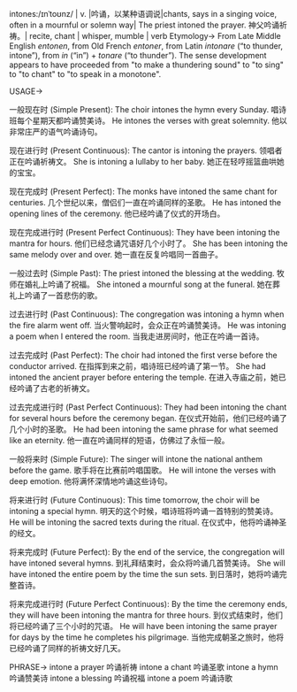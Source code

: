 intones:/ɪnˈtoʊnz/ | v. |吟诵，以某种语调说|chants, says in a singing voice, often in a mournful or solemn way| The priest intoned the prayer.  神父吟诵祈祷。|  recite, chant | whisper, mumble | verb
Etymology-> From Late Middle English *entonen*, from Old French *entoner*, from Latin *intonare* (“to thunder, intone”), from *in* (“in”) + *tonare* (“to thunder”).  The sense development appears to have proceeded from "to make a thundering sound" to "to sing" to "to chant" to "to speak in a monotone".

USAGE->

一般现在时 (Simple Present):
The choir intones the hymn every Sunday.  唱诗班每个星期天都吟诵赞美诗。
He intones the verses with great solemnity. 他以非常庄严的语气吟诵诗句。

现在进行时 (Present Continuous):
The cantor is intoning the prayers.  领唱者正在吟诵祈祷文。
She is intoning a lullaby to her baby.  她正在轻哼摇篮曲哄她的宝宝。

现在完成时 (Present Perfect):
The monks have intoned the same chant for centuries.  几个世纪以来，僧侣们一直在吟诵同样的圣歌。
He has intoned the opening lines of the ceremony.  他已经吟诵了仪式的开场白。

现在完成进行时 (Present Perfect Continuous):
They have been intoning the mantra for hours.  他们已经念诵咒语好几个小时了。
She has been intoning the same melody over and over.  她一直在反复吟唱同一首曲子。

一般过去时 (Simple Past):
The priest intoned the blessing at the wedding.  牧师在婚礼上吟诵了祝福。
She intoned a mournful song at the funeral.  她在葬礼上吟诵了一首悲伤的歌。

过去进行时 (Past Continuous):
The congregation was intoning a hymn when the fire alarm went off.  当火警响起时，会众正在吟诵赞美诗。
He was intoning a poem when I entered the room.  当我走进房间时，他正在吟诵一首诗。

过去完成时 (Past Perfect):
The choir had intoned the first verse before the conductor arrived.  在指挥到来之前，唱诗班已经吟诵了第一节。
She had intoned the ancient prayer before entering the temple.  在进入寺庙之前，她已经吟诵了古老的祈祷文。

过去完成进行时 (Past Perfect Continuous):
They had been intoning the chant for several hours before the ceremony began.  在仪式开始前，他们已经吟诵了几个小时的圣歌。
He had been intoning the same phrase for what seemed like an eternity.  他一直在吟诵同样的短语，仿佛过了永恒一般。


一般将来时 (Simple Future):
The singer will intone the national anthem before the game.  歌手将在比赛前吟唱国歌。
He will intone the verses with deep emotion.  他将满怀深情地吟诵这些诗句。

将来进行时 (Future Continuous):
This time tomorrow, the choir will be intoning a special hymn.  明天的这个时候，唱诗班将吟诵一首特别的赞美诗。
He will be intoning the sacred texts during the ritual.  在仪式中，他将吟诵神圣的经文。

将来完成时 (Future Perfect):
By the end of the service, the congregation will have intoned several hymns.  到礼拜结束时，会众将吟诵几首赞美诗。
She will have intoned the entire poem by the time the sun sets.  到日落时，她将吟诵完整首诗。

将来完成进行时 (Future Perfect Continuous):
By the time the ceremony ends, they will have been intoning the mantra for three hours.  到仪式结束时，他们将已经吟诵了三个小时的咒语。
He will have been intoning the same prayer for days by the time he completes his pilgrimage.  当他完成朝圣之旅时，他将已经吟诵了同样的祈祷文好几天。


PHRASE->
intone a prayer 吟诵祈祷
intone a chant 吟诵圣歌
intone a hymn 吟诵赞美诗
intone a blessing  吟诵祝福
intone a poem 吟诵诗歌
